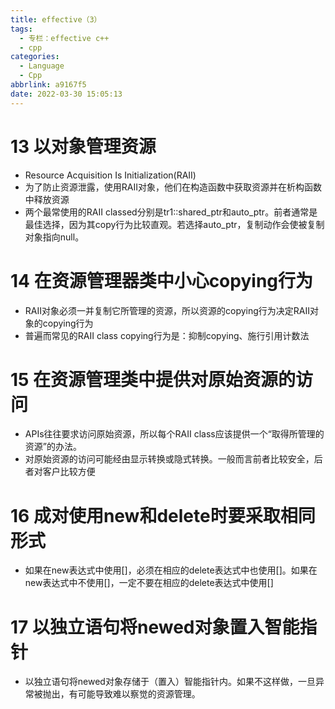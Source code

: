```yaml
---
title: effective（3）
tags:
  - 专栏：effective c++
  - cpp
categories:
  - Language
  - Cpp
abbrlink: a9167f5
date: 2022-03-30 15:05:13
---
```


# 13 以对象管理资源

- Resource Acquisition Is Initialization(RAII)
- 为了防止资源泄露，使用RAII对象，他们在构造函数中获取资源并在析构函数中释放资源
- 两个最常使用的RAII classed分别是tr1::shared_ptr和auto_ptr。前者通常是最佳选择，因为其copy行为比较直观。若选择auto_ptr，复制动作会使被复制对象指向null。

# 14 在资源管理器类中小心copying行为

- RAII对象必须一并复制它所管理的资源，所以资源的copying行为决定RAII对象的copying行为
- 普遍而常见的RAII class copying行为是：抑制copying、施行引用计数法

# 15 在资源管理类中提供对原始资源的访问

- APIs往往要求访问原始资源，所以每个RAII class应该提供一个“取得所管理的资源”的办法。
- 对原始资源的访问可能经由显示转换或隐式转换。一般而言前者比较安全，后者对客户比较方便

# 16 成对使用new和delete时要采取相同形式

- 如果在new表达式中使用\[\]，必须在相应的delete表达式中也使用\[\]。如果在new表达式中不使用\[\]，一定不要在相应的delete表达式中使用\[\]

# 17 以独立语句将newed对象置入智能指针

- 以独立语句将newed对象存储于（置入）智能指针内。如果不这样做，一旦异常被抛出，有可能导致难以察觉的资源管理。